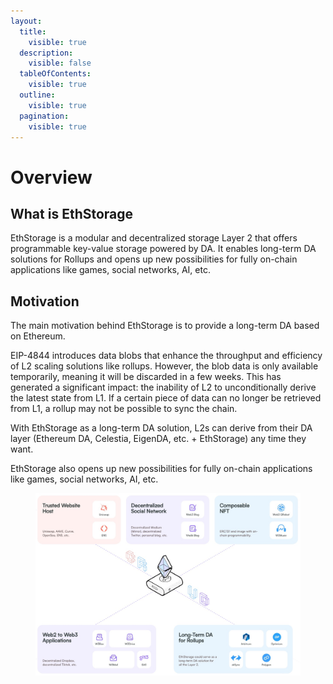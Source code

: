 ```yaml
---
layout:
  title:
    visible: true
  description:
    visible: false
  tableOfContents:
    visible: true
  outline:
    visible: true
  pagination:
    visible: true
---
```


# Overview

## What is EthStorage

EthStorage is a modular and decentralized storage Layer 2 that offers programmable key-value storage powered by DA. It enables long-term DA solutions for Rollups and opens up new possibilities for fully on-chain applications like games, social networks, AI, etc.

## Motivation

The main motivation behind EthStorage is to provide a long-term DA based on Ethereum.

EIP-4844 introduces data blobs that enhance the throughput and efficiency of L2 scaling solutions like rollups. However, the blob data is only available temporarily, meaning it will be discarded in a few weeks. This has generated a significant impact: the inability of L2 to unconditionally derive the latest state from L1. If a certain piece of data can no longer be retrieved from L1, a rollup may not be possible to sync the chain.

With EthStorage as a long-term DA solution, L2s can derive from their DA layer (Ethereum DA, Celestia, EigenDA, etc. + EthStorage) any time they want.

EthStorage also opens up new possibilities for fully on-chain applications like games, social networks, AI, etc.

<figure><img src=".gitbook/assets/es.jpg" alt=""><figcaption></figcaption></figure>
